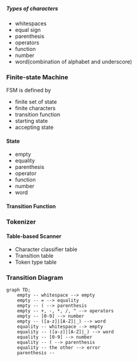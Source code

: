 ##### Types of characters
- whitespaces
- equal sign
- parenthesis
- operators
- function
- number
- word(combination of alphabet and underscore)

### Finite-state Machine
FSM is defined by
- finite set of state
- finite characters
- transition function
- starting state
- accepting state

#### State
- empty
- equality
- parenthesis
- operator
- function
- number
- word

#### Transition Function

### Tokenizer

#### Table-based Scanner
- Character classifier table
- Transition table
- Token type table


### Transition Diagram

```mermaid
graph TD;
    empty -- whitespace --> empty
    empty -- = --> equality
    empty -- ( --> parenthesis
    empty -- +, -, *, /, ^ --> operators
    empty -- [0-9] --> number
    empty -- ([a-z]|[A-Z]|_) --> word
    equality -- whitespace --> empty
    equality -- ([a-z]|[A-Z]|_) --> word
    equality -- [0-9] --> number
    equality -- ( --> parenthesis
    equality -- the other --> error
    parenthesis -- 

```
